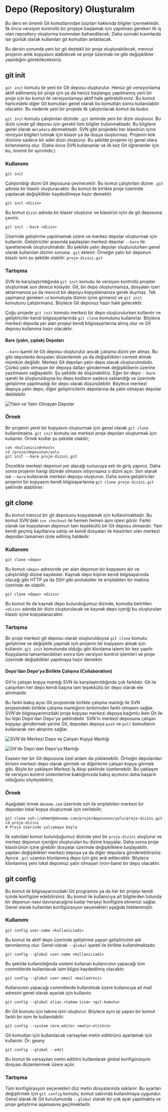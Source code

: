 # Depo (Repository) Oluşturalım

Bu ders en önemli Git komutlarından bazıları hakkında bilgiler içermektedir. İlk önce versiyon kontrollü bir projeye başlamak için yapılması gereken ilk iş olan repository oluşturma kısmından bahsedilecek. Daha sonraki kısımlarda ise günlük olarak kullanılan git komutları anlatılacak.

Bu dersin sonunda yeni bir git destekli bir proje oluşturabilecek, mevcut projenin anlık kopyasını alabilecek ve proje üzerinde ne gibi değişiklikler yapıldığını görebileceksiniz.

## git init

```git init``` komutu ile yeni bir Git deposu oluşturulur. Henüz git versiyonlama aktif edilmemiş bir proje için ya da henüz başlangıç yapılmamış yeni bir proje için bu komut ile versiyonlamayı aktif hale getirebilirsiniz. Bu komut haricindeki diğer Git komutları genel olarak bu komuttan sonra kullanılabilir olacaktır. Bu nedenle yeni bir projede ilk çalıştırılacak komut da budur.

```git init``` komutu çalıştırılan dizinde ```.git``` isminde yeni bir dizin oluşturur. Bu dizin içinde git deposu için gerekli tüm bilgiler bulunmaktadır. Bu bilgilere genel olarak ```metadata``` denmektedir. SVN gibi projedeki her klasörün içine revizyon bilgileri tutmak için klasör ya da dosya oluşturmaz. Projenin kök dizinine sadece bir adet dizin oluşturur. Bu şekilde projenin içi genel olara kirlenmemiş olur. (Daha önce SVN kullananlar ve ilk kez Git öğrenenler için bu, önemli bir ayrıntıdır.)

### Kullanımı

```
git init
```

Çalıştırıldığı dizini Git deposuna çevirecektir. Bu komut çalıştırılan dizine ```.git``` adında bir klasör oluşturacaktır. Bu komut ile birlikte proje üzerinde yapılacak değişiklikler kaydedilmeye hazır demektir.

```
git init <dizin>
```

Bu komut ```dizin``` adında bir klasör oluşturur ve klasörün içini de git deposuna çevirir.

```
git init --bare <dizin>
```

Üzerinde geliştirme yapılmamak üzere ve merkez depolar oluşturmak için kullanılır. Geliştiriciler arasında paylaşılan merkezi depolar ```--bare``` ile işaretlenerek oluşturulmalıdır. Bu şekilde yalın depolar oluşturulurken genel olarak kullanılan dizinin sonuna ```.git``` eklenir. Örneğin yalın bir deponun klasör ismi şu şekilde olabilir: ```proje-dizini.git```

### Tartışma

SVN ile karşılaştırıldığında ```git init``` komutu ile versiyon kontrollü projeler oluşturmak son derece kolaydır. Git, bir depo oluşturmanıza, dosyaları içeri aktarmanıza ya da mevcut bir depoyu kopyalamanıza gerek duymaz. Tek yapmanız gereken ```cd``` komutuyla dizinin içine girmeniz ve ```git init``` komutunu çalıştırmanız. Böylece Git deponuz hazır hale gelecektir.

Çoğu projede ```git init``` komutu merkezi bir depo oluşturulurken kullanılır ve geliştiriciler kendi bilgisayarlarında ```git clone``` komutunu kullanırlar. Böylece merkezi depoda yer alan projeyi kendi bilgisayarlarına almış olur ve Git deposu kullanıma hazır olacaktır.

#### Bare (yalın, çıplak) Depoları

```--bare``` işareti ile  Git deposu oluşturulur ancak çalışma dizini yer almaz. Bu gibi depolarda dosyaları düzenlemek ya da değişiklikleri commit etmek mümkün değildir. Merkez Git depoları yalın depo olarak oluşturulmalıdır. Çünkü yalın olmayan bir depoya dalları göndermek değişiklikerin üzerine yazılmasını sağlayabilir. Şu şekilde de düşünebiliriz. Eğer bir depo ```--bare``` işareti ile oluşturulduysa bu depo kodların sadece saklandığı ve üzerinde geliştirme yapılmadığı bir depo olarak düşünülebilir. Böylece merkezi depoya yalın depo, diğer geliştiricilerin depolarına  da yalın olmayan depolar debilebilir.

![Yalın ve Yalın Olmayan Depolar](https://cdn.rawgit.com/ifyazilim/gitdersleri/master/resimler/baslangic-rehberi/depo-olusturalim/01.svg)

### Örnek

Bir projenin yerel bir kopyasını oluşturmak için genel olarak ```git clone``` kullanılmakta. ```git init``` komutu ise merkezi proje depoları oluşturmak için kullanılır. Örnek kodlar şu şekilde olabilir;

```
ssh <kullanici>@<host>
cd /proje/deposunun/yolu
git init --bare proje-dizini.git
```

Öncelikle merkezi deponun yer alacağı sunucuya ssh ile giriş yapınız. Daha sonra projenin hangi dizinde olmasını istiyorsanız o dizini açın. Son olarak ise ```--bare``` kullanarak merkezi depoyu oluşturun. Daha sonra geliştiriciler projenin bir kopyasını kendi bilgisayarlarına ```git clone proje-dizini.git``` şeklinde alabilirler. 

## git clone

Bu komut mevcut bir git deposunu kopyalamak için kullanılmaktadır. Bu komut SVN'deki ```svn checkout``` ile hemen hemen aynı işlevi görür. Farklı olarak ise kopyalanan deponun tam teşekküllü bir Git deposu olmasıdır. Yani kendi geçmiş kayıtlarına sahip ve kendi dosyaları ile klasörleri olan merkezi depodan tamamen izole edilmiş haldedir.

### Kullanımı

```
git clone <depo>
```

Bu komut ```<depo>``` adresinde yer alan deponun bir kopyasını alır ve çalıştırıldığı dizine kaydeder. Kaynak depo kişinin kendi bilgisayarında olacağı gibi HTTP ya da SSH gibi protokoller ile erişilebilen bir makina üzerinde de olabilir.

```
git clone <depo> <dizin>
```

Bu komut ile de kaynak depo bulunduğumuz dizinde, komutta belirtilen ```<dizin>``` adında bir dizin oluşturulacak ve kaynak depo içeriği bu oluşturulan klasör içine kopyalanacaktır.

### Tartışma

Bir proje merkezi git deposu olarak oluşturulduysa ```git clone``` komutu geliştirme ve değişiklik yapmak için projenin bir kopyasını almak için kullanılır. ```git init``` komutunda olduğu gibi klonlama işlemi bir kez yapılır. Kopyalama tamamlandıktan sonra tüm versiyon kontrol işlemleri ve proje üzerinde değişiklikler yapılmaya hazır demektir. 

#### Depo'dan Depo'ya Birlikte Çalışma (Collaboration)

Git'in çalışan kopya mantığı SVN ile karşılaştırıldığında çok farklıdır. Git ile çalışırken her depo kendi başına tam teşekküllü bir depo olarak ele alınmalıdır.

Bu farklı bakış açısı Git projesinde birlikte çalışma mantığı ile SVN projesindeki birlikte çalışma mantığının birbirinden farklı olmasını sağlar. SVN'de bilgisayarımızdaki proje kopyası merkezi depoya bağımlu iken Git ile bu ilişki Depo'dan Depo'ya şeklindedir. SVN'in merkezi deposuna çalışan kopyayı göndermek yerine Git, depodan depoya ```push``` ve ```pull``` komutlarını kullanarak veri aktarımı sağlar.

![SVN'de Merkezi Depo ve Çalışan Kopya Mantığı](https://cdn.rawgit.com/ifyazilim/gitdersleri/master/resimler/baslangic-rehberi/depo-olusturalim/03.svg)

![Git'de Depo'dan Depo'ya Mantığı](https://cdn.rawgit.com/ifyazilim/gitdersleri/master/resimler/baslangic-rehberi/depo-olusturalim/02.svg)

Esasen her bir Git deposuna özel anlam da yüklenebilir. Örneğin depolardan birisini merkezi depo olarak görmek ve diğerlerini çalışan kopya görmek gibi. Böyle bir yaklaşım Merkezi İş Akışı şeklinde özetlenebilir. Bu yaklaşım ile versiyon kontrol sistemlerine baktığımızda bakış açımızın daha başarılı olduğunu söyleyebiliriz.

### Örnek

Aşağıdaki örnek ```deneme.com``` üzerinde ssh ile erişilebilen merkezi bir depodan lokal kopya oluşturmak için verilebilir;

```
git clone ssh://ahmet@deneme.com/proje/deposunun/yolu/proje-dizini.git 
cd proje-dizini
# Proje üzerinde çalışmaya başla
```

İlk satırdaki komut bulunduğumuz dizinde yeni bir ```proje-dizini``` oluşturur ve merkez deponun içeriğini oluşturulan bu dizine kopyalar. Daha sonra proje klasörünün içine girebilir dosyalar üzerinde değişikliklere başlayabilir, yapılan değişiklikleri merkezi depoya ya da diğer depolara gönderebilirsiniz. Ayrıca ```.git``` uzantısı klonlanmış depo için göz ardı edilecektir. Böylece klonlanmış yeni lokal depomuz yalın olmayan (non-bare) bir depo olacaktır.

## git config

Bu komut ile bilgisayarınızdaki Git programını ya da her bir projeyi kendi içinde konfigüre edebilirsiniz. Bu komut ile kullanıcıya ait bilgilerden tutunda bir deponun nasıl davranacağına kadar herşeyi konfigüre etmenizi sağlar. Genel olarak kullanılan konfigürasyon seçenekleri aşağıda listelenmiştir.

### Kullanımı

```
git config user.name <kullaniciadi>
```

Bu komut ile aktif depo üzerinde geliştirme yapan geliştiricinin adı tanımlanmış olur. Genel olarak ```--global``` işareti ile birlikte kullanılmaktadır.

```
git config --global user.name <kullaniciadi>
```

Bu şekilde kullanıldığında sistemi kullanan kullanıcının yapacağı tüm commitlerde kullanılacak isim bilgisi kaydedilmiş olacaktır.

```
git config --global user.email <mailadresi>
```

Kullanıcının yapacağı commitlerde kullanılmak üzere kullanıcıya ait mail adresini genel olarak ayarlak için kullanılır.

```
git config --global alias.<takma-isim> <git-komutu>
```

Bir Git komutu için takma isim oluşturur. Böylece aynı işi yapan bir komut farklı bir isim ile kullanılabilir.

```
git config --system core.editor <metin-etitörü>
```

Git komutları için kullanılacak varsayılan metin editörünü ayarlamak için kullanılır. Ör: geany

```
git config --global --edit
```

Bu komut ile varsayılan metin editörü kullanılarak global konfigürasyon dosyası düzenlenmek üzere açılır.

### Tartışma

Tüm konfigürasyon seçenekleri düz metin dosyalarında saklanır. Bu ayarları değiştirmek için ```git config``` komutu, komut satırında kullanılmaya uygundur. Genel olarak ilk Git kurulumunda ```--global``` olarak bir çok ayar yapılmakta ve proje geliştirme aşamasına geçilmektedir.